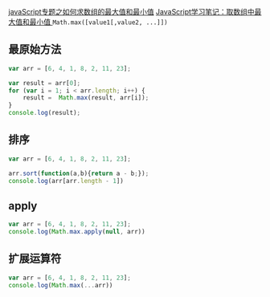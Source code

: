 [javaScript专题之如何求数组的最大值和最小值](https://github.com/mqyqingfeng/Blog/issues/35)
[JavaScript学习笔记：取数组中最大值和最小值
](https://www.w3cplus.com/javascript/calculate-the-max-min-value-from-an-array.html)
`Math.max([value1[,value2, ...]])`

## 最原始方法

```js
var arr = [6, 4, 1, 8, 2, 11, 23];

var result = arr[0];
for (var i = 1; i < arr.length; i++) {
    result =  Math.max(result, arr[i]);
}
console.log(result);
```

## 排序

```js
var arr = [6, 4, 1, 8, 2, 11, 23];

arr.sort(function(a,b){return a - b;});
console.log(arr[arr.length - 1])
```

## apply

```js
var arr = [6, 4, 1, 8, 2, 11, 23];
console.log(Math.max.apply(null, arr))
```

## 扩展运算符

```js
var arr = [6, 4, 1, 8, 2, 11, 23];
console.log(Math.max(...arr))
```